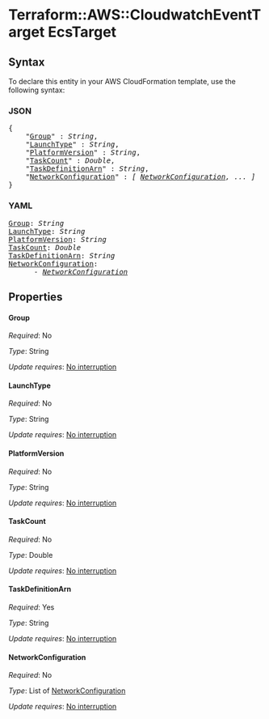 # Terraform::AWS::CloudwatchEventTarget EcsTarget

## Syntax

To declare this entity in your AWS CloudFormation template, use the following syntax:

### JSON

<pre>
{
    "<a href="#group" title="Group">Group</a>" : <i>String</i>,
    "<a href="#launchtype" title="LaunchType">LaunchType</a>" : <i>String</i>,
    "<a href="#platformversion" title="PlatformVersion">PlatformVersion</a>" : <i>String</i>,
    "<a href="#taskcount" title="TaskCount">TaskCount</a>" : <i>Double</i>,
    "<a href="#taskdefinitionarn" title="TaskDefinitionArn">TaskDefinitionArn</a>" : <i>String</i>,
    "<a href="#networkconfiguration" title="NetworkConfiguration">NetworkConfiguration</a>" : <i>[ <a href="ecstarget-networkconfiguration.md">NetworkConfiguration</a>, ... ]</i>
}
</pre>

### YAML

<pre>
<a href="#group" title="Group">Group</a>: <i>String</i>
<a href="#launchtype" title="LaunchType">LaunchType</a>: <i>String</i>
<a href="#platformversion" title="PlatformVersion">PlatformVersion</a>: <i>String</i>
<a href="#taskcount" title="TaskCount">TaskCount</a>: <i>Double</i>
<a href="#taskdefinitionarn" title="TaskDefinitionArn">TaskDefinitionArn</a>: <i>String</i>
<a href="#networkconfiguration" title="NetworkConfiguration">NetworkConfiguration</a>: <i>
      - <a href="ecstarget-networkconfiguration.md">NetworkConfiguration</a></i>
</pre>

## Properties

#### Group

_Required_: No

_Type_: String

_Update requires_: [No interruption](https://docs.aws.amazon.com/AWSCloudFormation/latest/UserGuide/using-cfn-updating-stacks-update-behaviors.html#update-no-interrupt)

#### LaunchType

_Required_: No

_Type_: String

_Update requires_: [No interruption](https://docs.aws.amazon.com/AWSCloudFormation/latest/UserGuide/using-cfn-updating-stacks-update-behaviors.html#update-no-interrupt)

#### PlatformVersion

_Required_: No

_Type_: String

_Update requires_: [No interruption](https://docs.aws.amazon.com/AWSCloudFormation/latest/UserGuide/using-cfn-updating-stacks-update-behaviors.html#update-no-interrupt)

#### TaskCount

_Required_: No

_Type_: Double

_Update requires_: [No interruption](https://docs.aws.amazon.com/AWSCloudFormation/latest/UserGuide/using-cfn-updating-stacks-update-behaviors.html#update-no-interrupt)

#### TaskDefinitionArn

_Required_: Yes

_Type_: String

_Update requires_: [No interruption](https://docs.aws.amazon.com/AWSCloudFormation/latest/UserGuide/using-cfn-updating-stacks-update-behaviors.html#update-no-interrupt)

#### NetworkConfiguration

_Required_: No

_Type_: List of <a href="ecstarget-networkconfiguration.md">NetworkConfiguration</a>

_Update requires_: [No interruption](https://docs.aws.amazon.com/AWSCloudFormation/latest/UserGuide/using-cfn-updating-stacks-update-behaviors.html#update-no-interrupt)

